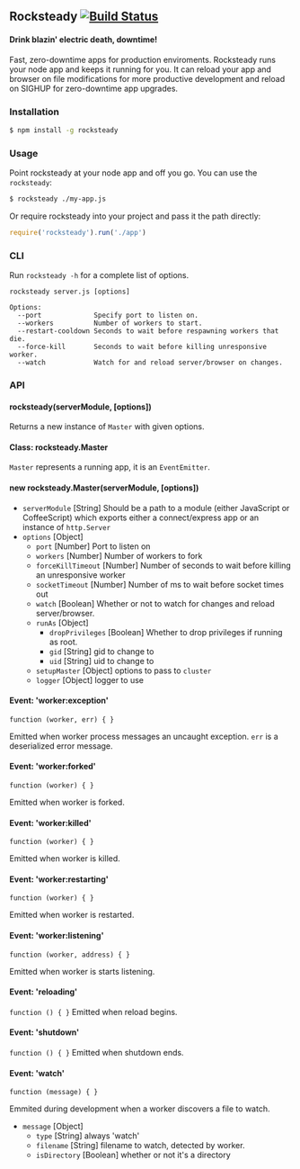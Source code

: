 ## Rocksteady [![Build Status](https://travis-ci.org/zeekay/rocksteady.svg?branch=master)](https://travis-ci.org/zeekay/rocksteady)
#### Drink blazin' electric death, downtime!
Fast, zero-downtime apps for production enviroments. Rocksteady runs your node
app and keeps it running for you. It can reload your app and browser on file
modifications for more productive development and reload on SIGHUP for
zero-downtime app upgrades.

### Installation
```sh
$ npm install -g rocksteady
```

### Usage
Point rocksteady at your node app and off you go. You can use the `rocksteady`:

```sh
$ rocksteady ./my-app.js
```

Or require rocksteady into your project and pass it the path directly:

```javascript
require('rocksteady').run('./app')
```

### CLI
Run `rocksteady -h` for a complete list of options.

    rocksteady server.js [options]

    Options:
      --port             Specify port to listen on.
      --workers          Number of workers to start.
      --restart-cooldown Seconds to wait before respawning workers that die.
      --force-kill       Seconds to wait before killing unresponsive worker.
      --watch            Watch for and reload server/browser on changes.

### API
#### rocksteady(serverModule, [options])
Returns a new instance of `Master` with given options.

#### Class: rocksteady.Master
`Master` represents a running app, it is an `EventEmitter`.

#### new rocksteady.Master(serverModule, [options])
- `serverModule` [String] Should be a path to a module (either
JavaScript or CoffeeScript) which exports either a connect/express app or an
instance of `http.Server`
- `options` [Object]
    - `port` [Number] Port to listen on
    - `workers` [Number] Number of workers to fork
    - `forceKillTimeout` [Number] Number of seconds to wait before killing an
      unresponsive worker
    - `socketTimeout` [Number] Number of ms to wait before socket times out
    - `watch` [Boolean] Whether or not to watch for changes and reload
      server/browser.
    - `runAs` [Object]
        - `dropPrivileges` [Boolean] Whether to drop privileges if running as
          root.
        - `gid` [String] gid to change to
        - `uid` [String] uid to change to
    - `setupMaster` [Object] options to pass to `cluster`
    - `logger` [Object] logger to use

#### Event: 'worker:exception'
`function (worker, err) { }`

Emitted when worker process messages an uncaught exception. `err` is a deserialized error message.

#### Event: 'worker:forked'
`function (worker) { }`

Emitted when worker is forked.

#### Event: 'worker:killed'
`function (worker) { }`

Emitted when worker is killed.

#### Event: 'worker:restarting'
`function (worker) { }`

Emitted when worker is restarted.

#### Event: 'worker:listening'
`function (worker, address) { }`

Emitted when worker is starts listening.

#### Event: 'reloading'
`function () { }`
Emitted when reload begins.

#### Event: 'shutdown'
`function () { }`
Emitted when shutdown ends.

#### Event: 'watch'
`function (message) { }`

Emmited during development when a worker discovers a file to watch.

- `message` [Object]
    - `type` [String] always 'watch'
    - `filename` [String] filename to watch, detected by worker.
    - `isDirectory` [Boolean] whether or not it's a directory
